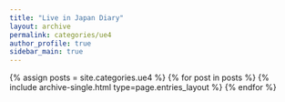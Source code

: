 ```yaml
---
title: "Live in Japan Diary"
layout: archive
permalink: categories/ue4
author_profile: true
sidebar_main: true
---
```


{% assign posts = site.categories.ue4 %}
{% for post in posts %} {% include archive-single.html type=page.entries_layout %} {% endfor %}